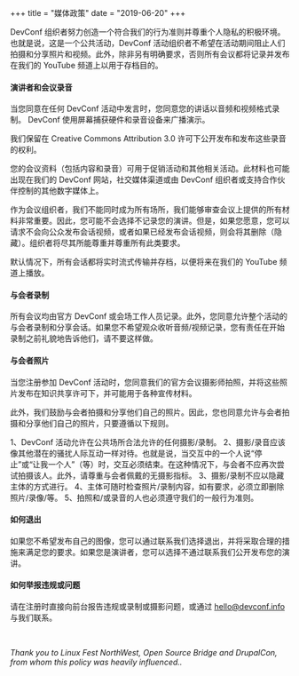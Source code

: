 +++
title = "媒体政策"
date = "2019-06-20"
+++

DevConf 组织者努力创造一个符合我们的行为准则并尊重个人隐私的积极环境。也就是说，这是一个公共活动，DevConf 活动组织者不希望在活动期间阻止人们拍摄和分享照片和视频。此外，除非另有明确要求，否则所有会议都将记录并发布在我们的 YouTube 频道上以用于存档目的。

<!--more-->

#### 演讲者和会议录音

当您同意在任何 DevConf 活动中发言时，您同意您的讲话以音频和视频格式录制。 DevConf 使用屏幕捕获硬件和录音设备来广播演示。

我们保留在 Creative Commons Attribution 3.0 许可下公开发布和发布这些录音的权利。

您的会议资料（包括内容和录音）可用于促销活动和其他相关活动。此材料也可能出现在我们的 DevConf 网站，社交媒体渠道或由 DevConf 组织者或支持合作伙伴控制的其他数字媒体上。

作为会议组织者，我们不能同时成为所有场所，我们能够审查会议上提供的所有材料非常重要。因此，您可能不会选择不记录您的演讲。但是，如果您愿意，您可以请求不会向公众发布会话视频，或者如果已经发布会话视频，则会将其删除（隐藏）。组织者将尽其所能尊重并尊重所有此类要求。

默认情况下，所有会话都将实时流式传输并存档，以便将来在我们的 YouTube 频道上播放。

#### 与会者录制

所有会议均由官方 DevConf 或会场工作人员记录。此外，您同意允许整个活动的与会者录制和分享会话。如果您不希望观众收听音频/视频记录，您有责任在开始录制之前礼貌地告诉他们，请不要这样做。

#### 与会者照片

当您注册参加 DevConf 活动时，您同意我们的官方会议摄影师拍照，并将这些照片发布在知识共享许可下，并可能用于各种宣传材料。

此外，我们鼓励与会者拍摄和分享他们自己的照片。因此，您也同意允许与会者拍摄和分享他们自己的照片，只要遵循以下规则。

1、DevConf 活动允许在公共场所合法允许的任何摄影/录制。
2、摄影/录音应该像其他潜在的骚扰人际互动一样对待。也就是说，当交互中的一个人说“停止”或“让我一个人”（等）时，交互必须结束。在这种情况下，与会者不应再次尝试拍摄该人。此外，请尊重与会者佩戴的无摄影指标。
3、摄影/录制不应以隐藏主体的方式进行。
4、主体可随时检查照片/录制内容，如有要求，必须立即删除照片/录像/等。
5、拍照和/或录音的人也必须遵守我们的一般行为准则。

#### 如何退出

如果您不希望发布自己的图像，您可以通过联系我们选择退出，并将采取合理的措施来满足您的要求。如果您是演讲者，您可以选择不通过联系我们公开发布您的演讲。

#### 如何举报违规或问题

请在注册时直接向前台报告违规或录制或摄影问题，或通过 hello@devconf.info 与我们联系。

<br>

<p class="right"><em>Thank you to Linux Fest NorthWest, Open Source Bridge and DrupalCon, from whom this policy was heavily influenced..</em></p>

<br><br>
